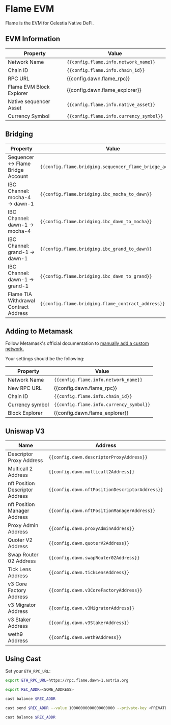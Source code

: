 <!-- markdownlint-disable MD041 MD033 -->

<script setup>
import { siteConfig } from '../config.js'

const config = siteConfig
</script>

# Flame EVM

Flame is the EVM for Celestia Native DeFi.

## EVM Information

| Property | Value |
|-----|-----|
| Network Name | `{{config.flame.info.network_name}}` |
| Chain ID | `{{config.flame.info.chain_id}}` |
| RPC URL | <a :href="config.dawn.flame_rpc" target="_blank" rel="noopener noreferrer">{{config.dawn.flame_rpc}}</a> |
| Flame EVM Block Explorer | <a :href="config.dawn.flame_explorer" target="_blank" rel="noopener noreferrer">{{config.dawn.flame_explorer}}</a>  |
| Native sequencer Asset | `{{config.flame.info.native_asset}}` |
| Currency Symbol | `{{config.flame.info.currency_symbol}}` |

## Bridging

| Property | Value |
|-----|-----|
| Sequencer <-> Flame Bridge Account | `{{config.flame.bridging.sequencer_flame_bridge_address}}` |
| IBC Channel: mocha-4 -> dawn-1 | `{{config.flame.bridging.ibc_mocha_to_dawn}}` |
| IBC Channel: dawn-1 -> mocha-4 | `{{config.flame.bridging.ibc_dawn_to_mocha}}` |
| IBC Channel: grand-1 -> dawn-1 | `{{config.flame.bridging.ibc_grand_to_dawn}}` |
| IBC Channel: dawn-1 -> grand-1 | `{{config.flame.bridging.ibc_dawn_to_grand}}` |
| Flame TIA Withdrawal Contract Address| `{{config.flame.bridging.flame_contract_address}}` |

## Adding to Metamask

Follow Metamask's official documentation to [manually add a custom network.](https://support.metamask.io/hc/en-us/articles/360043227612-How-to-add-a-custom-network-RPC#h_01G63GGJ83DGDRCS2ZWXM37CV5)

Your settings should be the following:

| Property | Value |
| --- | --- |
| Network Name | `{{config.flame.info.network_name}}` |
| New RPC URL | <a :href="config.dawn.flame_rpc" target="_blank" rel="noopener noreferrer">{{config.dawn.flame_rpc}}</a> |
| Chain ID | `{{config.flame.info.chain_id}}` |
| Currency symbol | `{{config.flame.info.currency_symbol}}` |
| Block Explorer | <a :href="config.dawn.flame_explorer" target="_blank" rel="noopener noreferrer">{{config.dawn.flame_explorer}}</a> |

## Uniswap V3

| Name | Address |
|---|---|
| Descriptor Proxy Address | `{{config.dawn.descriptorProxyAddress}}` |
| Multicall 2 Address | `{{config.dawn.multicall2Address}}` |
| nft Position Descriptor Address | `{{config.dawn.nftPositionDescriptorAddress}}` |
| nft Position Manager Address | `{{config.dawn.nftPositionManagerAddress}}` |
| Proxy Admin Address | `{{config.dawn.proxyAdminAddress}}` |
| Quoter V2 Address | `{{config.dawn.quoterV2Address}}` |
| Swap Router 02 Address | `{{config.dawn.swapRouter02Address}}` |
| Tick Lens Address | `{{config.dawn.tickLensAddress}}` |
| v3 Core Factory Address | `{{config.dawn.v3CoreFactoryAddress}}` |
| v3 Migrator Address | `{{config.dawn.v3MigratorAddress}}` |
| v3 Staker Address | `{{config.dawn.v3StakerAddress}}` |
| weth9 Address | `{{config.dawn.weth9Address}}` |

## Using Cast

Set your `ETH_RPC_URL`:

```bash
export ETH_RPC_URL=https://rpc.flame.dawn-1.astria.org
```

```bash
export REC_ADDR=<SOME_ADDRESS>
```

```bash
cast balance $REC_ADDR
```

```bash
cast send $REC_ADDR --value 10000000000000000000 --private-key <PRIVATE-KEY>
```

```bash
cast balance $REC_ADDR
```
